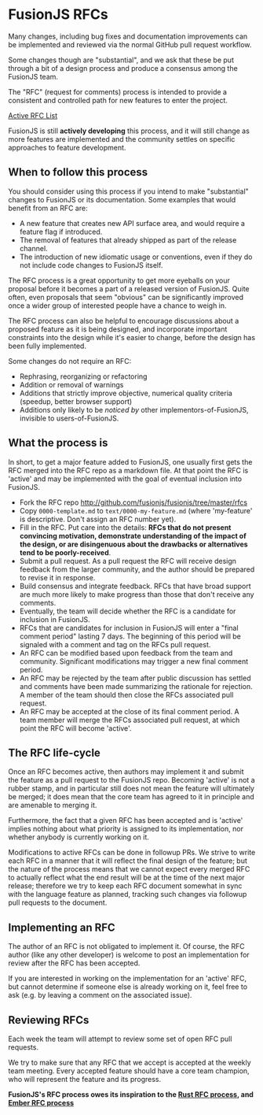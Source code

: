 # FusionJS RFCs

Many changes, including bug fixes and documentation improvements can be
implemented and reviewed via the normal GitHub pull request workflow.

Some changes though are "substantial", and we ask that these be put
through a bit of a design process and produce a consensus among the FusionJS team.

The "RFC" (request for comments) process is intended to provide a
consistent and controlled path for new features to enter the project.

[Active RFC List](https://github.com/fusionjs/fusionjs/tree/master/rfcs/pulls)

FusionJS is still **actively developing** this process, and it will still change as
more features are implemented and the community settles on specific approaches
to feature development.

## When to follow this process

You should consider using this process if you intend to make "substantial"
changes to FusionJS or its documentation. Some examples that would benefit
from an RFC are:

* A new feature that creates new API surface area, and would
  require a feature flag if introduced.
* The removal of features that already shipped as part of the release
  channel.
* The introduction of new idiomatic usage or conventions, even if they
  do not include code changes to FusionJS itself.

The RFC process is a great opportunity to get more eyeballs on your proposal
before it becomes a part of a released version of FusionJS. Quite often, even
proposals that seem "obvious" can be significantly improved once a wider
group of interested people have a chance to weigh in.

The RFC process can also be helpful to encourage discussions about a proposed
feature as it is being designed, and incorporate important constraints into
the design while it's easier to change, before the design has been fully
implemented.

Some changes do not require an RFC:

* Rephrasing, reorganizing or refactoring
* Addition or removal of warnings
* Additions that strictly improve objective, numerical quality
  criteria (speedup, better browser support)
* Additions only likely to be _noticed by_ other implementors-of-FusionJS,
  invisible to users-of-FusionJS.

## What the process is

In short, to get a major feature added to FusionJS, one usually first gets
the RFC merged into the RFC repo as a markdown file. At that point the RFC
is 'active' and may be implemented with the goal of eventual inclusion
into FusionJS.

* Fork the RFC repo http://github.com/fusionjs/fusionjs/tree/master/rfcs
* Copy `0000-template.md` to `text/0000-my-feature.md` (where
  'my-feature' is descriptive. Don't assign an RFC number yet).
* Fill in the RFC. Put care into the details: **RFCs that do not
  present convincing motivation, demonstrate understanding of the
  impact of the design, or are disingenuous about the drawbacks or
  alternatives tend to be poorly-received**.
* Submit a pull request. As a pull request the RFC will receive design
  feedback from the larger community, and the author should be prepared
  to revise it in response.
* Build consensus and integrate feedback. RFCs that have broad support
  are much more likely to make progress than those that don't receive any
  comments.
* Eventually, the team will decide whether the RFC is a candidate
  for inclusion in FusionJS.
* RFCs that are candidates for inclusion in FusionJS will enter a "final comment
  period" lasting 7 days. The beginning of this period will be signaled with a
  comment and tag on the RFCs pull request.
* An RFC can be modified based upon feedback from the team and community.
  Significant modifications may trigger a new final comment period.
* An RFC may be rejected by the team after public discussion has settled
  and comments have been made summarizing the rationale for rejection. A member of
  the team should then close the RFCs associated pull request.
* An RFC may be accepted at the close of its final comment period. A team
  member will merge the RFCs associated pull request, at which point the RFC will
  become 'active'.

## The RFC life-cycle

Once an RFC becomes active, then authors may implement it and submit the
feature as a pull request to the FusionJS repo. Becoming 'active' is not a rubber
stamp, and in particular still does not mean the feature will ultimately
be merged; it does mean that the core team has agreed to it in principle
and are amenable to merging it.

Furthermore, the fact that a given RFC has been accepted and is
'active' implies nothing about what priority is assigned to its
implementation, nor whether anybody is currently working on it.

Modifications to active RFCs can be done in followup PRs. We strive
to write each RFC in a manner that it will reflect the final design of
the feature; but the nature of the process means that we cannot expect
every merged RFC to actually reflect what the end result will be at
the time of the next major release; therefore we try to keep each RFC
document somewhat in sync with the language feature as planned,
tracking such changes via followup pull requests to the document.

## Implementing an RFC

The author of an RFC is not obligated to implement it. Of course, the
RFC author (like any other developer) is welcome to post an
implementation for review after the RFC has been accepted.

If you are interested in working on the implementation for an 'active'
RFC, but cannot determine if someone else is already working on it,
feel free to ask (e.g. by leaving a comment on the associated issue).

## Reviewing RFCs

Each week the team will attempt to review some set of open RFC
pull requests.

We try to make sure that any RFC that we accept is accepted at the
weekly team meeting. Every accepted feature should have a core team champion,
who will represent the feature and its progress.

**FusionJS's RFC process owes its inspiration to the [Rust RFC process], and [Ember RFC process]**

[rust rfc process]: https://github.com/rust-lang/rfcs
[ember rfc process]: https://github.com/emberjs/rfcs
